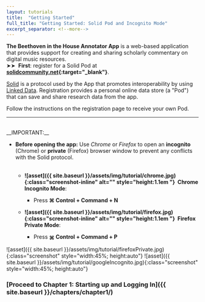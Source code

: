 ```yaml
---
layout: tutorials
title:  "Getting Started"
full_title: "Getting Started: Solid Pod and Incognito Mode"
excerpt_separator: <!--more-->
---
```

__The Beethoven in the House Annotator App__ is a web-based application that provides support for creating and sharing scholarly commentary on digital music resources. 
<br>
 ➤➤&nbsp;&nbsp;__First__: register for a Solid Pod at __[solidcommunity.net](https://solidcommunity.net){:target="_blank"}__.


 [Solid](https://solidproject.org/about) is a protocol used by the App that promotes interoperability by using [Linked Data](https://en.wikipedia.org/wiki/Linked_data). Registration provides a personal online data store (a "Pod") that can save and share research data from the app.
 
 Follow the instructions on the registration page to receive your own Pod.

___
<br>
__IMPORTANT:__

* __Before opening the app:__ 
Use *Chrome* or *Firefox* to open an **incognito** (Chrome) or **private** (Firefox) browser window to prevent any conflicts with the Solid protocol.
<br/><br/>
    - **![asset]({{ site.baseurl }}/assets/img/tutorial/chrome.jpg){:class="screenshot-inline" alt="" style="height:1.1em "}&nbsp;&nbsp;Chrome Incognito Mode**:
        -  Press **<span class="command-button"><span style="font-size: 1.0em;">⌘</span> Control</span> + <span class="command-button">Command</span> + <span class="command-button">N</span>**

    - **![asset]({{ site.baseurl }}/assets/img/tutorial/firefox.jpg){:class="screenshot-inline" alt="" style="height:1.1em "}&nbsp;&nbsp;Firefox Private Mode**:
        - Press **<span class="command-button"><span style="font-size: 1.0em; vertical-align: middle; ">⌘</span> Control</span> + <span class="command-button">Command</span> + <span class="command-button">P</span>**

![asset]({{ site.baseurl }}/assets/img/tutorial/firefoxPrivate.jpg){:class="screenshot" style="width:45%; height:auto"}
![asset]({{ site.baseurl }}/assets/img/tutorial/googleIncognito.jpg){:class="screenshot" style="width:45%; height:auto"}


### __[Proceed to Chapter 1: Starting up and Logging In]({{ site.baseurl }}/chapters/chapter1/)__
<!--
<br />
<p style="font-weight:bold">
    <a href="/chapters/Chapter 0">Back to Previous Chapter</a>
</p>
-->